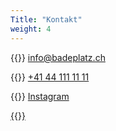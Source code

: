 ```yaml
---
Title: "Kontakt"
weight: 4
---
```


{{<icon class="fa fa-envelope">}}&nbsp;[info@badeplatz.ch](mailto:info@badeplatz.ch)

{{<icon class="fa fa-phone">}}&nbsp;[+41 44 111 11 11 ](tel:+41441111111)

{{<icon class="fa fa-instagram fa-2x">}}&nbsp;[Instagram](https://www.instagram.com/ludibadi/)

[{{<icon class="fa fa-instagram fa-2x">}}](https://www.instagram.com/ludibadi/)



